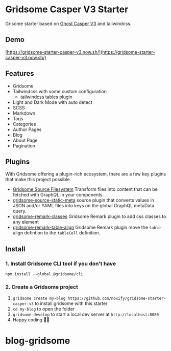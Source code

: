 # Gridsome Casper V3 Starter

Grisome starter based on [Ghost Casper V3](https://github.com/TryGhost/Casper) and tailwindcss.

## Demo

[https://gridsome-starter-casper-v3.now.sh/](https://gridsome-starter-casper-v3.now.sh/)

## Features

- Gridsome
- Tailwindcss with some custom configuration
  - tailwindcss tables plugin
- Light and Dark Mode with auto detect
- SCSS
- Markdown
- Tags
- Categories
- Author Pages
- Blog
- About Page
- Pagination

## Plugins

With Gridsome offering a plugin-rich ecosystem, there are a few key plugins that make this project possible.

- [Gridsome Source Filesystem](https://gridsome.org/plugins/@gridsome/source-filesystem) Transform files into content that can be fetched with GraphQL in your components.
- [gridsome-source-static-meta](https://gridsome.org/plugins/gridsome-source-static-meta) source plugin that converts values in JSON and/or YAML files into keys on the global GraphQL metaData query.
- [gridsome-remark-classes](https://gridsome.org/plugins/@noxify/gridsome-remark-classes) Gridsome Remark plugin to add css classes to any element
- [gridsome-remark-table-align](https://gridsome.org/plugins/@noxify/gridsome-remark-table-align) Gridsome Remark plugin move the `table` align defintion to the `tableCell` definition.

## Install

### 1. Install Gridsome CLI tool if you don't have

`npm install --global @gridsome/cli`

### 2. Create a Gridsome project

1. `gridsome create my-blog https://github.com/noxify/gridsome-starter-casper-v3` to install gridsome with this starter
2. `cd my-blog` to open the folder
3. `gridsome develop` to start a local dev server at `http://localhost:8080`
4. Happy coding 🎉🙌

# blog-gridsome
